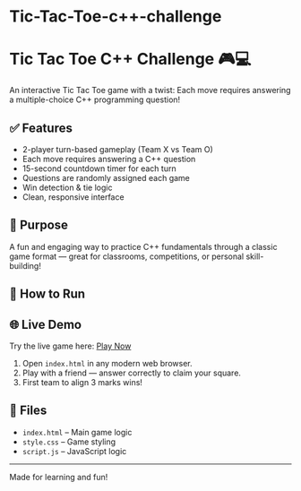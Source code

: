 # Tic-Tac-Toe-c++-challenge
# Tic Tac Toe C++ Challenge 🎮💻

An interactive Tic Tac Toe game with a twist:
Each move requires answering a multiple-choice C++ programming question!

## ✅ Features

* 2-player turn-based gameplay (Team X vs Team O)
* Each move requires answering a C++ question
* 15-second countdown timer for each turn
* Questions are randomly assigned each game
* Win detection & tie logic
* Clean, responsive interface

## 🎯 Purpose

A fun and engaging way to practice C++ fundamentals through a classic game format — great for classrooms, competitions, or personal skill-building!

## 🚀 How to Run

## 🌐 Live Demo

Try the live game here: [Play Now](https://samazghoul.github.io/Tic-Tac-Toe-challenge/)

1. Open `index.html` in any modern web browser.
2. Play with a friend — answer correctly to claim your square.
3. First team to align 3 marks wins!

## 📂 Files

* `index.html` – Main game logic
* `style.css`  – Game styling
* `script.js` – JavaScript logic

---

Made for learning and fun!
